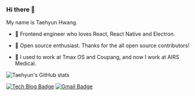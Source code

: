 ### Hi there 👋

My name is Taehyun Hwang.

* 🎨 Frontend engineer who loves React, React Native and Electron.

* 🎁 Open source enthusiast. Thanks for the all open source contributors!

* 🏢 I used to work at Tmax OS and Coupang, and now I work at AIRS Medical.

![Taehyun's GitHub stats](https://github-readme-stats.vercel.app/api?username=HwangTaehyun&hide=prs)

[![Tech Blog Badge](http://img.shields.io/badge/-Tech%20blog-black?style=flat-square&logo=github&link=https://HwangTaehyun.github.io/)](https://HwangTaehyun.github.io/)
[![Gmail Badge](https://img.shields.io/badge/Gmail-d14836?style=flat-square&logo=Gmail&logoColor=white&link=mailto:eeht1717@gmail.com)](mailto:snugyun01@gmail.com)

